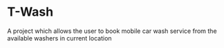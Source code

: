 # T-Wash
A project which allows the user to book mobile car wash service from the available washers in current location
